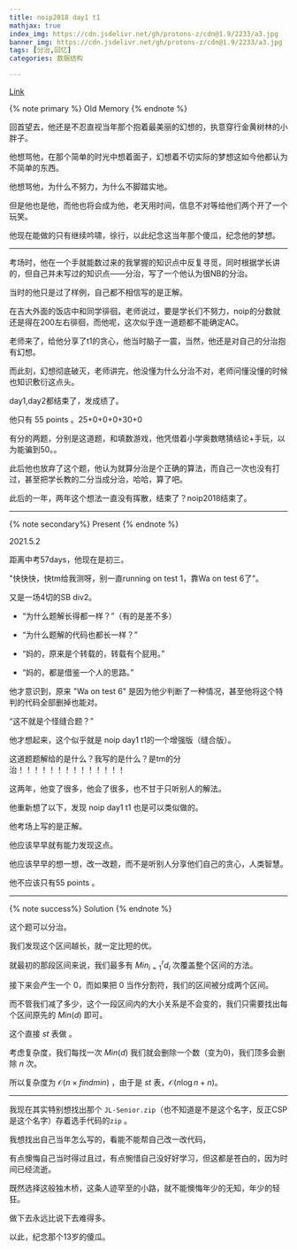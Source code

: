 ```yaml
---
title: noip2018 day1 t1
mathjax: true
index_img: https://cdn.jsdelivr.net/gh/protons-z/cdn@1.9/2233/a3.jpg
banner_img: https://cdn.jsdelivr.net/gh/protons-z/cdn@1.9/2233/a3.jpg
tags: [分治,回忆]
categories: 数据结构

---
```


[Link](https://www.luogu.com.cn/problem/P5019)

{% note primary %}
Old Memory
{% endnote %}

回首望去，他还是不忍直视当年那个抱着最美丽的幻想的，执意穿行金黄树林的小胖子。

他想骂他，在那个简单的时光中想着面子，幻想着不切实际的梦想这如今他都认为不简单的东西。

他想骂他，为什么不努力，为什么不脚踏实地。

但是他也是他，而他也将会成为他，老天用时间，信息不对等给他们两个开了一个玩笑。

他现在能做的只有继续吟啸，徐行，以此纪念这当年那个傻瓜，纪念他的梦想。



---

考场时，他在一个手就能数过来的我掌握的知识点中反复寻觅，同时根据学长讲的，但自己并未写过的知识点——分治，写了一个他认为很NB的分治。

当时的他只是过了样例，自己都不相信写的是正解。

在吉大外面的饭店中和同学徘徊，老师说过，要是学长们不努力，noip的分数就还是得在200左右徘徊，而他呢，这次似乎连一道题都不能确定AC。

老师来了，给他分享了t1的贪心，他当时脑子一震，当然，他还是对自己的分治抱有幻想。

而此刻，幻想彻底破灭，老师讲完，他没懂为什么分治不对，老师问懂没懂的时候也知识敷衍这点头。

day1,day2都结束了，发成绩了。

他只有 55 points 。25+0+0+0+30+0

有分的两题，分别是这道题，和填数游戏，他凭借着小学奥数瞎猜结论+手玩，以为能骗到50。。

此后他也放弃了这个题，他认为就算分治是个正确的算法，而自己一次也没有打过，甚至把学长教的二分当成分治，哈哈，算了吧。

此后的一年，两年这个想法一直没有挥散，结束了？noip2018结束了。

---

{% note secondary%}
Present
{% endnote %}

2021.5.2

距离中考57days，他现在是初三。

"快快快，快tm给我测呀，别一直running on test 1，靠Wa on test 6了"。

又是一场4切的SB div2。

* “为什么题解长得都一样？”（有的是差不多）

* “为什么题解的代码也都长一样？”
* “妈的，原来是个转载的，转载有个屁用。”
* “妈的，都是借鉴一个人的思路。”

他才意识到，原来 "Wa on test 6" 是因为他少判断了一种情况，甚至他将这个特判的代码全部删掉也能对。

“这不就是个怪缝合题？”

他才想起来，这个似乎就是 noip day1 t1的一个增强版（缝合版）。

这道题题解给的是什么？我写的是什么？是tm的分治！！！！！！！！！！！！！！

这两年，他变了很多，他会了很多，也不甘于只听别人的解法。

他重新想了以下，发现 noip day1 t1 也是可以类似做的。

他考场上写的是正解。

他应该早早就有能力发现这点。

他应该早早的想一想，改一改题，而不是听别人分享他们自己的贪心，人类智慧。

他不应该只有55 points 。



---

{% note success%}
Solution
{% endnote %}

这个题可以分治。

我们发现这个区间越长，就一定比短的优。

就最初的那段区间来说，我们最多有 $Min_{i=1}^{r}d_i$ 次覆盖整个区间的方法。

接下来会产生一个 0，而如果把 0 当作分割符，我们的区间被分成两个区间。

而不管我们减了多少，这个一段区间内的大小关系是不会变的，我们只需要找出每个区间原先的 $Min(d)$ 即可。

这个直接 $st$ 表做 。

考虑复杂度，我们每找一次 $Min(d)$ 我们就会删除一个数（变为0)，我们顶多会删除 $n$ 次。

所以复杂度为 $\mathcal O(n\times findmin)$ ，由于是 $st$ 表，$\mathcal O(n\log n+n)$。

---

我现在其实特别想找出那个 `JL-Senior.zip`（也不知道是不是这个名字，反正CSP是这个名字）存着选手代码的`zip` 。

我想找出自己当年怎么写的，看能不能帮自己改一改代码，

有点懊悔自己当时得过且过，有点惋惜自己没好好学习，但这都是苍白的，因为时间已经流逝。

既然选择这般独木桥，这条人迹罕至的小路，就不能懊悔年少的无知，年少的轻狂。

做下去永远比说下去难得多。

以此，纪念那个13岁的傻瓜。